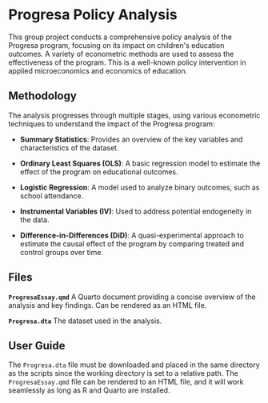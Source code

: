 # Progresa Policy Analysis  

This group project conducts a comprehensive policy analysis of the Progresa program, focusing on its impact on children's education outcomes. A variety of econometric methods are used to assess the effectiveness of the program. This is a well-known policy intervention in applied microeconomics and economics of education.

## Methodology

The analysis progresses through multiple stages, using various econometric techniques to understand the impact of the Progresa program:

- **Summary Statistics**: Provides an overview of the key variables and characteristics of the dataset.

- **Ordinary Least Squares (OLS)**: A basic regression model to estimate the effect of the program on educational outcomes.

- **Logistic Regression**: A model used to analyze binary outcomes, such as school attendance.

- **Instrumental Variables (IV)**: Used to address potential endogeneity in the data.

- **Difference-in-Differences (DiD)**: A quasi-experimental approach to estimate the causal effect of the program by comparing treated and control groups over time.

## Files

**`ProgresaEssay.qmd`** A Quarto document providing a concise overview of the analysis and key findings. Can be rendered as an HTML file.

**`Progresa.dta`** The dataset used in the analysis.

## User Guide

The `Progresa.dta` file must be downloaded and placed in the same directory as the scripts since the working directory is set to a relative path. The `ProgresaEssay.qmd` file can be rendered to an HTML file, and it will work seamlessly as long as R and Quarto are installed.

